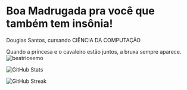 # Boa Madrugada pra você que também tem insônia!

Douglas Santos, cursando CIÊNCIA DA COMPUTAÇÃO

Quando a princesa e o cavaleiro estão juntos, a bruxa sempre aparece. ![_beatriceemo_](https://github.com/user-attachments/assets/49b3028e-f0c1-4409-8e74-c410374bee6f)


![GitHub Stats](https://github-readme-stats.vercel.app/api?username=DouglaSantos777&show_icons=true&theme=radical)

![GitHub Streak](https://github-readme-streak-stats.herokuapp.com/?user=DouglaSantos777&theme=radical)


